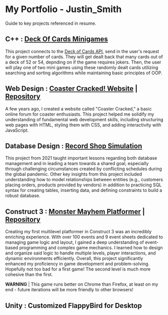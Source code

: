 # My Portfolio - Justin_Smith
Guide to key projects referenced in resume.

## C++ : [Deck Of Cards Minigames](https://github.com/jtsmith7248/Deck-Of-Cards-Game_ITCS-2550-Final)
  This project connects to the [Deck of Cards API](https://www.deckofcardsapi.com/), send in the user's request for a given number of cards. They will get dealt back that many cards out of a deck of 52 or 54, depnding on if the game requires jokers. Then, the user will play one of two mini games using these randomly dealt cards utilizing searching and sorting algorithms while maintaining basic principles of OOP. 


## Web Design : [Coaster Cracked! Website](https://jtsmith7248.github.io/CoasterCrackedWebsite/) | [Repository](https://github.com/jtsmith7248/CoasterCrackedWebsite/)
  A few years ago, I created a website called "Coaster Cracked," a basic online forum for coaster enthusiasts. This project helped me solidify my understanding of fundamental web development skills, including structuring web pages with HTML, styling them with CSS, and adding interactivity with JavaScript.

## Database Design : [Record Shop Simulation](https://github.com/jtsmith7248/RecordShop)
  This project from 2021 taught important lessons regarding both database management and in leading a team towards a shared goal, especially through challenging circumstances created by conflicting schedules during the global pandemic. Other key insights from this project included understanding how to model relationships between entities (e.g., customers placing orders, products provided by vendors) in addition to practicing SQL syntax for creating tables, inserting data, and defining constraints to build a robust database.

## Construct 3 : [Monster Mayhem Platformer](https://jtsmith7248.github.io/MonsterMayhem_Construct3/) | [Repository](https://github.com/jtsmith7248/MonsterMayhem_Construct3)
  Creating my first multilevel platformer in Construct 3 was an incredibly enriching experience. With over 100 events and 9 event sheets dedicated to managing game logic and layout, I gained a deep understanding of event-based programming and complex game mechanics. I learned how to design and organize said logic to handle multiple levels, player interactions, and dynamic environments efficiently. Overall, this project significantly enhanced my proficiency in game development and problem-solving. Hopefully not too bad for a first game! The second level is much more cohesive than the first. 
  
  **WARNING** | This game runs better on Chrome than Firefox, at least on my end - future iterations will be more friendly to other browsers!


## Unity : Customized FlappyBird for Desktop

